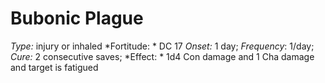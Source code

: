 ﻿---
name: Bubonic Plague
type: injury or inhaled
fortitude: DC 17
onset: 1 day
frequency: 1/day
effect:
  "1d4 Con damage and 1 Cha damage and target is fatigued"
cure: 2 consecutive saves
---

# Bubonic Plague
 *Type:* injury or inhaled
*Fortitude: * DC 17 *Onset:* 1 day; *Frequency*: 1/day; *Cure:* 2 consecutive saves;
*Effect: * 1d4 Con damage and 1 Cha damage and target is fatigued